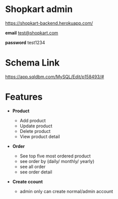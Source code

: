 # Shopkart admin 
https://shopkart-backend.herokuapp.com/

**email** test@shopkart.com

**password** test1234

# Schema Link

https://app.sqldbm.com/MySQL/Edit/p158493/#

# Features
- **Product**
  - Add product
  - Update product
  - Delete product
  - View product detail
 
- **Order**
   - See top five most ordered product
   - see order by (daily/ monthly/ yearly)
   - see all order
   - see order detail
 
 - **Create ccount**
   - admin only can create normal/admin account
